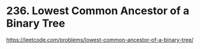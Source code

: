 # 236. Lowest Common Ancestor of a Binary Tree

https://leetcode.com/problems/lowest-common-ancestor-of-a-binary-tree/